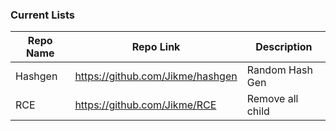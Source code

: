 
### Current Lists

Repo Name | Repo Link | Description
------------ | ------------- | -------------
Hashgen | https://github.com/Jikme/hashgen | Random Hash Gen
RCE | https://github.com/Jikme/RCE | Remove all child
